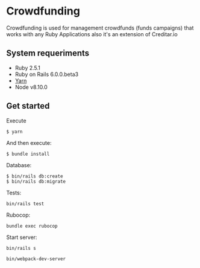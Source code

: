 # Crowdfunding

Crowdfunding is used for management crowdfunds (funds campaigns) that works with any Ruby Applications also it's an extension of Creditar.io

## System requeriments

- Ruby 2.5.1
- Ruby on Rails 6.0.0.beta3
- [Yarn](https://yarnpkg.com/en/docs/install#mac-stable)
- Node v8.10.0

## Get started

Execute

    $ yarn

And then execute:

    $ bundle install

Database:

    $ bin/rails db:create
    $ bin/rails db:migrate

Tests:

    bin/rails test

Rubocop:

    bundle exec rubocop

Start server:

    bin/rails s

    bin/webpack-dev-server
